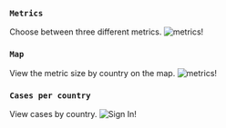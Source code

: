 ### `Metrics`

Choose between three different metrics.
![metrics!](https://i.imgur.com/hytfy8I.png)

### `Map`

View the metric size by country on the map.
![metrics!](https://i.imgur.com/lFJQP3e.png)

### `Cases per country`

View cases by country.
![Sign In!](https://i.imgur.com/Tz2IWAe.png)
